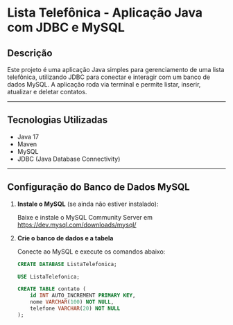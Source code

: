 # Lista Telefônica - Aplicação Java com JDBC e MySQL

## Descrição

Este projeto é uma aplicação Java simples para gerenciamento de uma lista telefônica, utilizando JDBC para conectar e interagir com um banco de dados MySQL. A aplicação roda via terminal e permite listar, inserir, atualizar e deletar contatos.

---

## Tecnologias Utilizadas

- Java 17
- Maven
- MySQL
- JDBC (Java Database Connectivity)

---

## Configuração do Banco de Dados MySQL

1. **Instale o MySQL** (se ainda não estiver instalado):

   Baixe e instale o MySQL Community Server em https://dev.mysql.com/downloads/mysql/

2. **Crie o banco de dados e a tabela**

   Conecte ao MySQL e execute os comandos abaixo:

   ```sql
   CREATE DATABASE ListaTelefonica;

   USE ListaTelefonica;

   CREATE TABLE contato (
       id INT AUTO_INCREMENT PRIMARY KEY,
       nome VARCHAR(100) NOT NULL,
       telefone VARCHAR(20) NOT NULL
   );

